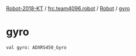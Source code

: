 [Robot-2018-KT](../../index.md) / [frc.team4096.robot](../index.md) / [Robot](index.md) / [gyro](./gyro.md)

# gyro

`val gyro: ADXRS450_Gyro`